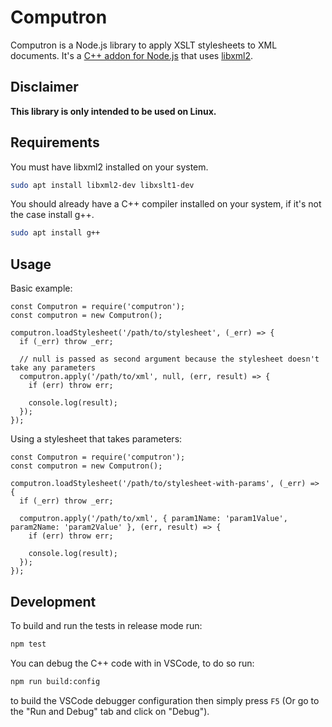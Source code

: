# Computron
Computron is a Node.js library to apply XSLT stylesheets to XML documents. It's a [C++ addon for Node.js](https://nodejs.org/api/addons.html) that uses [libxml2](http://www.xmlsoft.org/).

## Disclaimer
**This library is only intended to be used on Linux.**

## Requirements
You must have libxml2 installed on your system.
```bash
sudo apt install libxml2-dev libxslt1-dev
```

You should already have a C++ compiler installed on your system, if it's not the case install g++.
```bash
sudo apt install g++
```

## Usage
Basic example:
```JS
const Computron = require('computron');
const computron = new Computron();

computron.loadStylesheet('/path/to/stylesheet', (_err) => {
  if (_err) throw _err;

  // null is passed as second argument because the stylesheet doesn't take any parameters
  computron.apply('/path/to/xml', null, (err, result) => {
    if (err) throw err;

    console.log(result);
  });
});
```

Using a stylesheet that takes parameters:
```JS
const Computron = require('computron');
const computron = new Computron();

computron.loadStylesheet('/path/to/stylesheet-with-params', (_err) => {
  if (_err) throw _err;

  computron.apply('/path/to/xml', { param1Name: 'param1Value', param2Name: 'param2Value' }, (err, result) => {
    if (err) throw err;

    console.log(result);
  });
});
```

## Development
To build and run the tests in release mode run:
```bash
npm test
```

You can debug the C++ code with in VSCode, to do so run:
```bash
npm run build:config
```
to build the VSCode debugger configuration then simply press `F5` (Or go to the "Run and Debug" tab and click on "Debug").
